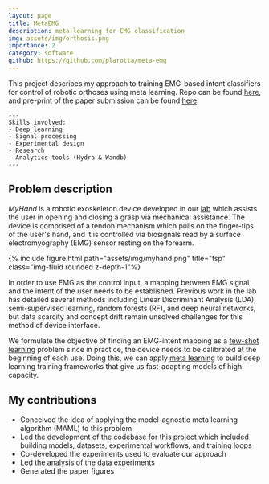 ```yaml
---
layout: page
title: MetaEMG
description: meta-learning for EMG classification
img: assets/img/orthosis.png
importance: 2
category: software
github: https://github.com/plarotta/meta-emg
---
```



This project describes my approach to training EMG-based intent classifiers for control of robotic orthoses using meta learning. Repo can be found [here](https://github.com/plarotta/meta-emg), and pre-print of the paper submission can be found [here](https://arxiv.org/abs/2403.13147).

    ---
    Skills involved:
    - Deep learning
    - Signal processing
    - Experimental design
    - Research 
    - Analytics tools (Hydra & Wandb)
    ---


## Problem description
_MyHand_ is a robotic exoskeleton device developed in our [lab](https://roam.me.columbia.edu/) which assists the user in opening and closing a grasp via mechanical assistance. The device is comprised of a tendon mechanism which pulls on the finger-tips of the user's hand, and it is controlled via biosignals read by a surface electromyography (EMG) sensor resting on the forearm.

<div class="row">
    <div class="col-sm">
        {% include figure.html path="assets/img/myhand.png" title="tsp" class="img-fluid rounded z-depth-1"%}
        </div>
</div>

In order to use EMG as the control input, a mapping between EMG signal and the intent of the user needs to be established. Previous work in the lab has detailed several methods including Linear Discriminant Analysis (LDA), semi-supervised learning, random forests (RF), and deep neural networks, but data scarcity and concept drift remain unsolved challenges for this method of device interface. 

We formulate the objective of finding an EMG-intent mapping as a [few-shot learning](https://blog.paperspace.com/few-shot-learning/) problem since in practice, the device needs to be calibrated at the beginning of each use. Doing this, we can apply [meta learning](https://en.wikipedia.org/wiki/Meta-learning_(computer_science)) to build deep learning training frameworks that give us fast-adapting models of high capacity.

## My contributions
- Conceived the idea of applying the model-agnostic meta learning algorithm (MAML) to this problem
- Led the development of the codebase for this project which included building models, datasets, experimental workflows, and training loops
- Co-developed the experiments used to evaluate our approach
- Led the analysis of the data experiments
- Generated the paper figures
